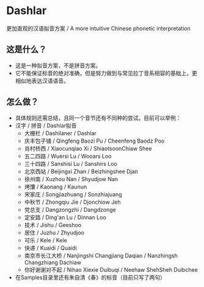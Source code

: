 # Dashlar
更加直观的汉语拟音方案 / A more intuitive Chinese phonetic interpretation

## 这是什么？
 * 这是一种拟音方案，不是拼音方案。
 * 它不能保证标音的绝对准确，但是努力做到与常见拉丁音系相容的基础上，更相似地表达汉语语音。

## 怎么做？
  * 具体规则还需总结，且同一个音节还有不同种的尝试。目前可以举例：
  * 汉字 / 拼音 / Dashlar拟音
    - 大栅栏 / Dashilaner / Dashlar
    - 庆丰包子铺 / Qingfeng Baozi Pu / Cheenfeng Baodz Poo
    - 肖村桥西 / Xiaocunqiao Xi / ShiaotsoonChiaw Shee
    - 五二四路 / Wuersi Lu / Wooars Loo
    - 三十四路 / Sanshisi Lu / Sanshirs Loo
    - 北京西站 / Beijingxi Zhan / Beizhingshee Djan
    - 徐州南 / Xuzhou Nan / Shyudjow Nan
    - 烤馕 / Kaonang / Kaunun
    - 宋家庄 / Songjiazhuang / Sonzhiajuang
    - 中秋节 / Zhongqiu Jie / Djonchiow Jeh
    - 党总支 / Dangzongzhi / Dangdzonge
    - 定安路 / Ding'an Lu / Dinnan Loo
    - 技术 / Jishu / Geeshoo
    - 居住 / Juzhu / Zhyudjoo
    - 可乐 / Kele / Kele
    - 快递 / Kuaidi / Quaidi
    - 南京市长江大桥 / Nanjingshi Changjiang Daqiao / Nanzhingsh Changzhiang Dachiaw
    - 你好谢谢对不起 / Nihao Xiexie Duibuqi / Neehaw ShehSheh Duibchee
  * 在Samples目录里还有朱自清《春》的标音（目前只写了两句）
